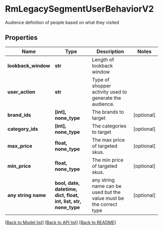 # RmLegacySegmentUserBehaviorV2

Audience definition of people based on what they visited

## Properties
Name | Type | Description | Notes
------------ | ------------- | ------------- | -------------
**lookback_window** | **str** | Length of lookback window | 
**user_action** | **str** | Type of shopper activity used to generate the audience. | 
**brand_ids** | **[int], none_type** | The brands to target | [optional] 
**category_ids** | **[int], none_type** | The categories to target | [optional] 
**max_price** | **float, none_type** | The max price of targeted skus. | [optional] 
**min_price** | **float, none_type** | The min price of targeted skus. | [optional] 
**any string name** | **bool, date, datetime, dict, float, int, list, str, none_type** | any string name can be used but the value must be the correct type | [optional]

[[Back to Model list]](../README.md#documentation-for-models) [[Back to API list]](../README.md#documentation-for-api-endpoints) [[Back to README]](../README.md)


